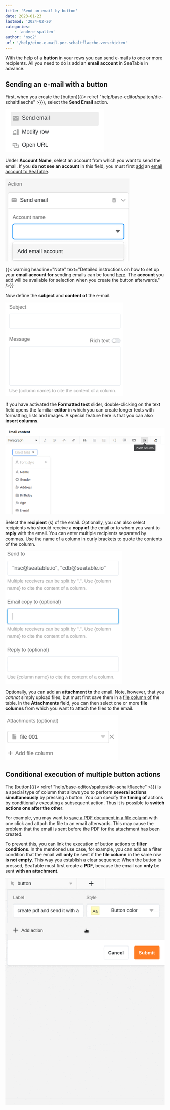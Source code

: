 ```yaml
---
title: 'Send an email by button'
date: 2023-01-23
lastmod: '2024-02-20'
categories:
    - 'andere-spalten'
author: 'nsc2'
url: '/help/eine-e-mail-per-schaltflaeche-verschicken'
---
```


With the help of a **button** in your rows you can send e-mails to one or more recipients. All you need to do is add an **email account** in SeaTable in advance.

## Sending an e-mail with a button

First, when you create the [button]({{< relref "help/base-editor/spalten/die-schaltflaeche" >}}), select the **Send Email** action.

![Selection of the action "Send e-mail](images/send-email-action.png)

Under **Account Name**, select an account from which you want to send the email. If you **do not see an account** in this field, you must first [add](https://seatable.io/en/docs/arbeiten-mit-bases/einrichtung-eines-e-mail-kontos-in-einer-base/) an [email account to SeaTable](https://seatable.io/en/docs/arbeiten-mit-bases/einrichtung-eines-e-mail-kontos-in-einer-base/).

![If you do not see an email account, you must first add an email account to SeaTable](images/add-email-account.png)

{{< warning  headline="Note"  text="Detailed instructions on how to set up your **email account for** sending emails can be found [here](https://seatable.io/en/docs/arbeiten-mit-bases/einrichtung-eines-e-mail-kontos-in-einer-base/). The **account** you add will be available for selection when you create the button afterwards." />}}

Now define the **subject** and **content of** the e-mail.

![Set the subject and content of the email](images/subject-and-message.png)

If you have activated the **Formatted text** slider, double-clicking on the text field opens the familiar **editor** in which you can create longer texts with formatting, lists and images. A special feature here is that you can also **insert columns**.

![Insert columns in e-mail texts](images/Spalten-in-E-Mail-Texte-einfuegen.png)

Select the **recipient** (s) of the email. Optionally, you can also select recipients who should receive a **copy of** the email or to whom you want to **reply** with the email. You can enter multiple recipients separated by commas. Use the name of a column in curly brackets to quote the contents of the column.

![Specify the recipient(s) of the email. Optionally, you can also select recipients who should receive a copy of the email or to whom you want to reply with the email.](images/send-to-copy-to-reply-to.png)

Optionally, you can add an **attachment to** the email. Note, however, that you _cannot_ simply upload files, but must first save them in a [file column of](https://seatable.io/en/docs/datei-und-bildanhaenge/die-datei-spalte/) the table. In the **Attachments** field, you can then select one or more **file columns** from which you want to attach the files to the email.

![Files that you have added to a file column of your spreadsheet can be used as attachments to the e-mail](images/file-001.png)

## Conditional execution of multiple button actions

The [button]({{< relref "help/base-editor/spalten/die-schaltflaeche" >}}) is a special type of column that allows you to perform **several actions simultaneously** by pressing a button. You can specify the **timing of** actions by conditionally executing a subsequent action. Thus it is possible to **switch actions one after the other**.

For example, you may want to [save a PDF document in a file column](https://seatable.io/en/docs/andere-spalten/ein-pdf-dokument-per-schaltflaeche-in-einer-spalte-speichern/) with one click and attach the file to an email afterwards. This may cause the problem that the email is sent before the PDF for the attachment has been created.

To prevent this, you can link the execution of button actions to **filter conditions**. In the mentioned use case, for example, you can add as a filter condition that the email will **only** be sent if the **file column** in the same row **is not empty**. This way you establish a clear sequence: When the button is pressed, SeaTable must first create a **PDF**, because the email can **only** be sent **with an attachment**.

![](images/send-email-via-button-with-conditions-1.gif)

